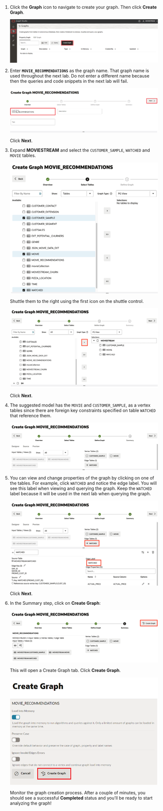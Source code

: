 <!--
    {
        "name":"Create Graph",
        "description":"Create a bipartite Graph for MOVIESTREAM watched movies."
    }
-->


1. Click the **Graph** icon to navigate to create your graph. Then click **Create Graph**.  
    
    ![Shows where the create button modeler is.](images/graph/graph-create-button.png " ")  

2. Enter **`MOVIE_RECOMMENDATIONS`** as the graph name. That graph name is used throughout the next lab. Do not enter a different name because then the queries and code snippets in the next lab will fail. 

    ![Shows the create graph window where you assign the graph a name.](./images/graph/create-graph-dialog.png " ")

    Click **Next**.  

3. Expand **MOVIESTREAM** and select the `CUSTOMER_SAMPLE`, `WATCHED` and `MOVIE` tables.

    ![Shows how to select tables](./images/graph/selected-tables.png " ")

    Shuttle them to the right using the first icon on the shuttle control.   

    ![Shows the selected tables.](./images/graph/select-tables.png " ")

    Click **Next**.  

4.  The suggested model has the `MOVIE` and `CUSTOMER_SAMPLE`, as a vertex tables since there are foreign key constraints specified on table `WATCHED` that reference them.   


    ![Shows the vertex and edge table.](./images/graph/create-graph-suggested-model.png " ")    


5.  You can view and change properties of the graph by clicking on one of the tables. For example, click `WATCHED` and notice the edge label. You will see this label when viewing and querying the graph. Keep the `WATCHED` label because it will be used in the next lab when querying the graph.  

    ![Changed the label name of the edge to Transfers.](images/graph/edit-edge-label.png " ")  

    Click **Next**.        
 

<!---
  **An alternate approach:** In the earlier Step 5 you could have just updated the CREATE PROPERTY GRAPH statement and saved the updates. That is, you could have just replaced the existing statement with the following one which specifies that the SOURCE KEY is  `from_acct_id`  and the DESTINATION KEY is `to_acct_id`.  

    ```
    -- This is not required if you used swap edge in UI to fix the edge direction.
    -- This is only to illustrate an alternate approach.
    <copy>
    CREATE PROPERTY GRAPH bank_graph
        VERTEX TABLES (
            BANK_ACCOUNTS as ACCOUNTS
            KEY (ACCT_ID)
            LABEL ACCOUNTS
            PROPERTIES (ACCT_ID, NAME)
        )
        EDGE TABLES (
            BANK_TXNS
            KEY (FROM_ACCT_ID, TO_ACCT_ID, AMOUNT)
            SOURCE KEY (FROM_ACCT_ID) REFERENCES ACCOUNTS
            DESTINATION KEY (TO_ACCT_ID) REFERENCES ACCOUNTS
            LABEL TRANSFERS
            PROPERTIES (AMOUNT, DESCRIPTION)
        )
    </copy>
    ```

   ![ALT text is not available for this image](images/graph/correct-ddl-save.png " " )  

   **Important:** Click the **Save** (floppy disk icon) to commit the changes.
--->

6. In the Summary step, click on **Create Graph**:

    ![Shows the job tab with the job status as successful](./images/graph/jobs-create-graph.png " ")  

    This will open a Create Graph tab. Click **Create Graph**. 

    ![Shows in-memory enabled and the create graph button](./images/graph/create-graph-in-memory.png " ")

    Monitor the graph creation process. After a couple of minutes, you should see a successful **Completed** status and you'll be ready to start analyzing the graph!
